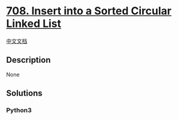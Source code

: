 # [708. Insert into a Sorted Circular Linked List](https://leetcode.com/problems/insert-into-a-sorted-circular-linked-list)

[中文文档](/leetcode/0700-0799/0708.Insert%20into%20a%20Sorted%20Circular%20Linked%20List/README.md)

## Description

None

## Solutions

<!-- tabs:start -->

### **Python3**

```python

```

<!-- tabs:end -->
